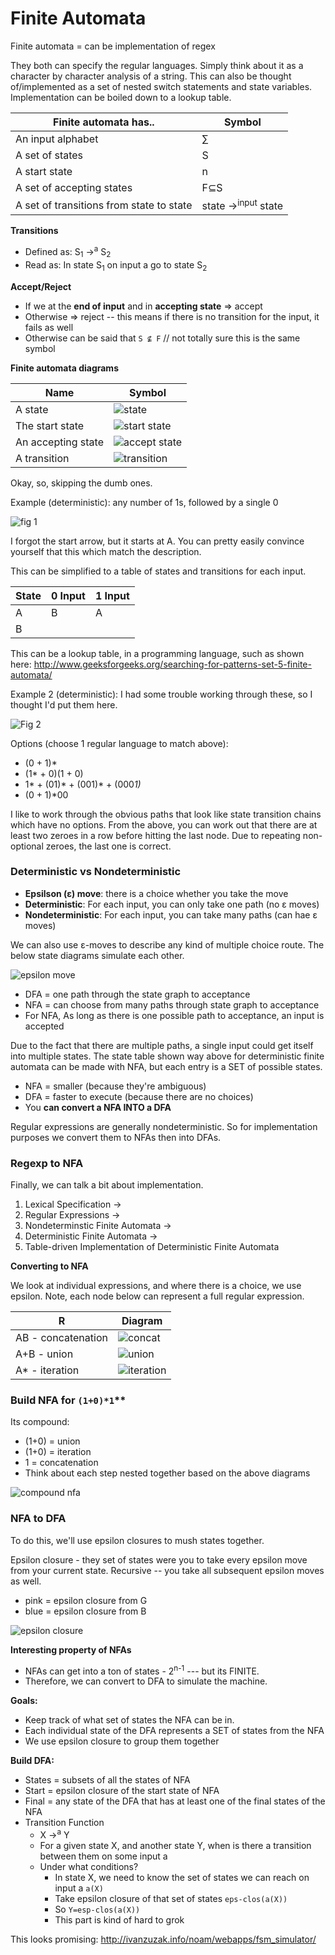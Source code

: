# Finite Automata

Finite automata = can be implementation of regex

They both can specify the regular languages. Simply think about it as a character by character analysis of a string. This can also be thought of/implemented as a set of nested switch statements and state variables. Implementation can be boiled down to a lookup table.

|Finite automata has..|Symbol|
|--|--|
|An input alphabet|∑|
|A set of states|S|
|A start state|n|
|A set of accepting states|F⊆S|
|A set of transitions from state to state|state →<sup>input</sup> state

**Transitions**
* Defined as: S<sub>1</sub> →<sup>a</sup> S<sub>2</sub>
* Read as: In state S<sub>1</sub> on input a go to state S<sub>2</sub>

**Accept/Reject**
* If we at the **end of input** and in **accepting state** => accept
* Otherwise => reject -- this means if there is no transition for the input, it fails as well
* Otherwise can be said that `S ⊈ F` // not totally sure this is the same symbol

**Finite automata diagrams**

|Name|Symbol|
|--|--|
|A state|![state](state.png)|
|The start state|![start state](start.png)|
|An accepting state|![accept state](accept.png)|
|A transition|![transition](transition.png)|


Okay, so, skipping the dumb ones.

Example (deterministic): any number of 1s, followed by a single 0

![fig 1](fig1.png)


I forgot the start arrow, but it starts at A. You can pretty easily convince yourself that this which match the description.

This can be simplified to a table of states and transitions for each input.

|State|0 Input|1 Input|
|--|--|--|
|A|B  |A|
|B| | | |

This can be a lookup table, in a programming language, such as shown here: http://www.geeksforgeeks.org/searching-for-patterns-set-5-finite-automata/

Example 2 (deterministic): I had some trouble working through these, so I thought I'd put them here.

![Fig 2](fig2.png)

Options (choose 1 regular language to match above):
* (0 + 1)*
* (1* + 0)(1 + 0)
* 1* + (01)* + (001)* + (000*1)*
* (0 + 1)*00

I like to work through the obvious paths that look like state transition chains which have no options.  From the above, you can work out that there are at least two zeroes in a row before hitting the last node. Due to repeating non-optional zeroes, the last one is correct.

### Deterministic vs Nondeterministic

* **Epsilson (ε) move**: there is a choice whether you take the move
* **Deterministic**: For each input, you can only take one path (no ε moves)
* **Nondeterministic**: For each input, you can take many paths (can hae ε moves)

We can also use ε-moves to describe any kind of multiple choice route. The below state diagrams simulate each other.

![epsilon move](epsilon-move.png)

* DFA = one path through the state graph to acceptance
* NFA = can choose from many paths through state graph to acceptance
* For NFA, As long as there is one possible path to acceptance, an input is accepted

Due to the fact that there are multiple paths, a single input could get itself into multiple states. The state table shown way above for deterministic finite automata can be made with NFA, but each entry is a SET of possible states.

* NFA = smaller (because they're ambiguous)
* DFA = faster to execute (because there are no choices)
* You **can convert a NFA INTO a DFA**

Regular expressions are generally nondeterministic. So for implementation purposes we convert them to NFAs then into DFAs.

### Regexp to NFA

Finally, we can talk a bit about implementation.

1. Lexical Specification → 
2. Regular Expressions → 
3. Nondeterminstic Finite Automata → 
4. Deterministic Finite Automata → 
5. Table-driven Implementation of Deterministic Finite Automata

**Converting to NFA**

We look at individual expressions, and where there is a choice, we use epsilon. Note, each node below can represent a full regular expression.

|R|Diagram|
|--|--|
|AB - concatenation|![concat](AB.png)|
|A+B - union|![union](A+B.png)|
|A* - iteration|![iteration](AStar.png)|


### Build NFA for `(1+0)*1`**

Its compound:
* (1+0) = union
* (1+0) = iteration
* 1 = concatenation
* Think about each step nested together based on the above diagrams

![compound nfa](compound-nfa.png)

### NFA to DFA

To do this, we'll use epsilon closures to mush states together.

Epsilon closure - they set of states were you to take every epsilon move from your current state. Recursive -- you take all subsequent epsilon moves as well.

* pink = epsilon closure from G
* blue = epsilon closure from B

![epsilon closure](epsilon-closure.png)

**Interesting property of NFAs**
* NFAs can get into a ton of states - 2<sup>n-1</sup> --- but its FINITE. 
* Therefore, we can convert to DFA to simulate the machine.

**Goals:**
* Keep track of what set of states the NFA can be in. 
* Each individual state of the DFA represents a SET of states from the NFA
* We use epsilon closure to group them together

**Build DFA:**
* States = subsets of all the states of NFA
* Start = epsilon closure of the start state of NFA
* Final = any state of the DFA that has at least one of the final states of the NFA
* Transition Function
  * X →<sup>a</sup> Y
  * For a given state X, and another state Y, when is there a transition between them on some input a
  * Under what conditions?
    * In state X, we need to know the set of states we can reach on input a `a(X)`
    * Take epsilon closure of that set of states `eps-clos(a(X))`
    * So `Y=esp-clos(a(X))`
    * This part is kind of hard to grok


This looks promising: http://ivanzuzak.info/noam/webapps/fsm_simulator/